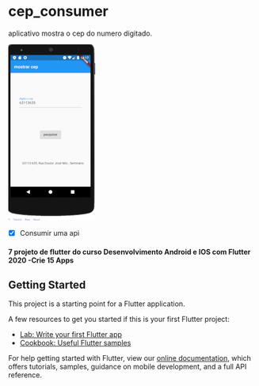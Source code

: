 # cep_consumer

aplicativo  mostra  o cep do numero digitado.

![](https://github.com/OuroborosD/cep_consumer/blob/master/images/readme.PNG)

- [x] Consumir uma api


#### 7 projeto de flutter do curso Desenvolvimento Android e IOS com Flutter 2020 -Crie 15 Apps



## Getting Started

This project is a starting point for a Flutter application.

A few resources to get you started if this is your first Flutter project:

- [Lab: Write your first Flutter app](https://flutter.dev/docs/get-started/codelab)
- [Cookbook: Useful Flutter samples](https://flutter.dev/docs/cookbook)

For help getting started with Flutter, view our
[online documentation](https://flutter.dev/docs), which offers tutorials,
samples, guidance on mobile development, and a full API reference.
